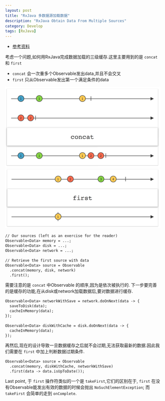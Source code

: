 ```yaml
---
layout: post
title: "RxJava 多数据源加载数据"
description: "RxJava Obtain Data From Multiple Sources"
category: Develop
tags: [RxJava]
---
```


- [参考资料](http://blog.danlew.net/2015/06/22/loading-data-from-multiple-sources-with-rxjava/)

考虑一个问题,如何用RxJava完成数据加载的三级缓存.这里主要用到的是 `concat` 和 `first`

- `concat` 会一次重多个Observable发出data,并且不会交叉
- `first` 只从Observable发出第一个满足条件的data

![concat](/images/2016-01-06-rxjava-beginner/concat.png)
![first](/images/2016-01-06-rxjava-beginner/first.png)

	// Our sources (left as an exercise for the reader)
	Observable<Data> memory = ...;  
	Observable<Data> disk = ...;  
	Observable<Data> network = ...;

	// Retrieve the first source with data
	Observable<Data> source = Observable  
	  .concat(memory, disk, network)
	  .first();

需要注意的是 `concat` 中Observable 的顺序,因为是依次被执行的.
下一步要完善的是缓存的功能,在从disk或network加载数据后,要对数据进行缓存.

	Observable<Data> networkWithSave = network.doOnNext(data -> {  
	  saveToDisk(data);
	  cacheInMemory(data);
	});

	Observable<Data> diskWithCache = disk.doOnNext(data -> {  
	  cacheInMemory(data);
	});

再然后,现在的设计导致一旦数据缓存之后就不会过期,无法获取最新的数据.因此我们需要在 `first` 中加上判断数据过期条件.

	Observable<Data> source = Observable  
	  .concat(memory, diskWithCache, networkWithSave)
	  .first(data -> data.isUpToDate());

Last point, 于 `first` 操作符类似的一个是 `takeFirst`,它们的区别在于, `first` 在没有Observable能发出有效的数据的时候会抛出 `NoSuchElementException`; 而 `takeFirst` 会简单的走到 `onComplete`.


